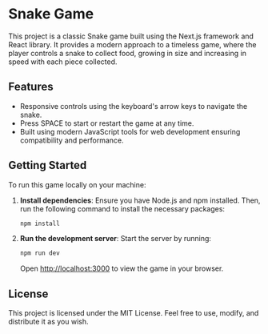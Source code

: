 # Snake Game

This project is a classic Snake game built using the Next.js framework and React library. It provides a modern approach to a timeless game, where the player controls a snake to collect food, growing in size and increasing in speed with each piece collected.

## Features
- Responsive controls using the keyboard's arrow keys to navigate the snake.
- Press SPACE to start or restart the game at any time.
- Built using modern JavaScript tools for web development ensuring compatibility and performance.

## Getting Started
To run this game locally on your machine:

1. **Install dependencies**: Ensure you have Node.js and npm installed. Then, run the following command to install the necessary packages:
   ```bash
   npm install
   ```
2. **Run the development server**: Start the server by running:
   ```bash
   npm run dev
   ```
   Open [http://localhost:3000](http://localhost:3000) to view the game in your browser.

## License
This project is licensed under the MIT License. Feel free to use, modify, and distribute it as you wish.

